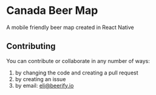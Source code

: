 # Canada Beer Map

A mobile friendly beer map created in React Native

## Contributing

You can contribute or collaborate in any number of ways:

1) by changing the code and creating a pull request
2) by creating an issue
3) by email: eli@beerify.io
